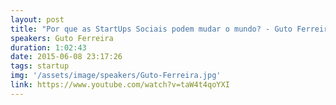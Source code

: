 ```yaml
---
layout: post
title: "Por que as StartUps Sociais podem mudar o mundo? - Guto Ferreira"
speakers: Guto Ferreira
duration: 1:02:43
date: 2015-06-08 23:17:26
tags: startup
img: '/assets/image/speakers/Guto-Ferreira.jpg'
link: https://www.youtube.com/watch?v=taW4t4qoYXI
---
```

